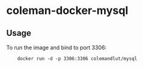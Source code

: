 coleman-docker-mysql
==================

Usage
-----

To run the image and bind to port 3306:

        docker run -d -p 3306:3306 colemandlut/mysql
